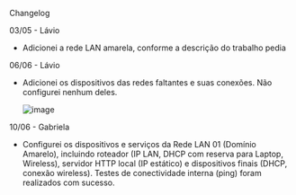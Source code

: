 Changelog

03/05 - Lávio
- Adicionei a rede LAN amarela, conforme a descrição do trabalho pedia

06/06 - Lávio
- Adicionei os dispositivos das redes faltantes e suas conexões. Não configurei nenhum deles.

  ![image](https://github.com/user-attachments/assets/4e127ba9-9469-4e37-94c0-411a3126d77e)

10/06 - Gabriela
- Configurei os dispositivos e serviços da Rede LAN 01 (Domínio Amarelo), incluindo roteador (IP LAN, DHCP com reserva para Laptop, Wireless), servidor HTTP local (IP estático) e dispositivos finais (DHCP, conexão wireless). Testes de conectividade interna (ping) foram realizados com sucesso.

